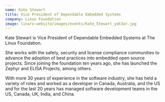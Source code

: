```yaml
---
name: Kate Stewart
title: Vice President of Dependable Embedded Systems
company: Linux Foundation
image: linaro-website/images/events/Kate_Stewart_yok3or.jpg
---
```


Kate Stewart is Vice President of Dependable Embedded Systems at The Linux Foundation.

She works with the safety, security and license compliance communities to advance the adoption of best practices into embedded open source projects. Since joining the foundation ten years ago, she has launched the Zephyr and ELISA Projects, among others.

With more 30 years of experience in the software industry, she has held a variety of roles and worked as a developer in Canada, Australia, and the US and for the last 20 years has managed software development teams in the US, Canada, UK, India, and China.
